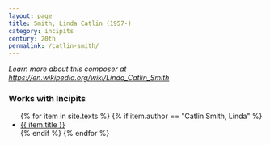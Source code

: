 ```yaml
---
layout: page
title: Smith, Linda Catlin (1957-)
category: incipits
century: 20th
permalink: /catlin-smith/
---
```


*Learn more about this composer at <a href="https://en.wikipedia.org/wiki/Linda_Catlin_Smith" target="_blank">https://en.wikipedia.org/wiki/Linda_Catlin_Smith</a>*
<br/>

### Works with Incipits
<ul class="texts">
    {% for item in site.texts %}
      {% if item.author == "Catlin Smith, Linda" %}
          <li class="text-title">
          <a href="{{ site.baseurl }}{{ item.url }}">
        {{ item.title }}
              </a>
    </li>
      {% endif %}
    {% endfor %}
</ul>